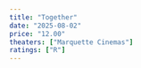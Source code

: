 ```yaml
---
title: "Together"
date: "2025-08-02"
price: "12.00"
theaters: ["Marquette Cinemas"]
ratings: ["R"]
---
```

